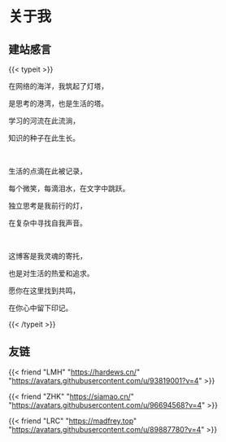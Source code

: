 # 关于我


## 建站感言

{{< typeit >}}

在网络的海洋，我筑起了灯塔，

是思考的港湾，也是生活的塔。

学习的河流在此流淌，

知识的种子在此生长。

<br/>

生活的点滴在此被记录，

每个微笑，每滴泪水，在文字中跳跃。

独立思考是我前行的灯，

在复杂中寻找自我声音。

<br/>

这博客是我灵魂的寄托，

也是对生活的热爱和追求。

愿你在这里找到共鸣，

在你心中留下印记。

{{< /typeit >}}



## 友链

{{< friend "LMH" "https://hardews.cn/" "https://avatars.githubusercontent.com/u/93819001?v=4" >}}

{{< friend "ZHK" "https://siamao.cn/" "https://avatars.githubusercontent.com/u/96694568?v=4" >}}

{{< friend "LRC" "https://madfrey.top" "https://avatars.githubusercontent.com/u/89887780?v=4" >}}

